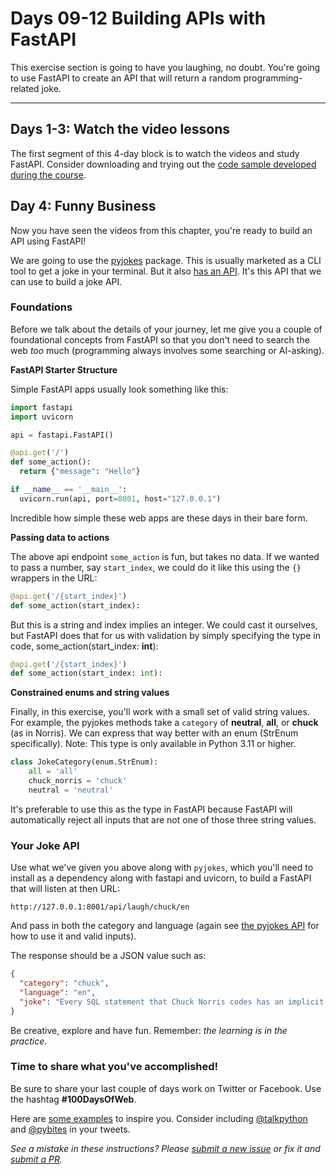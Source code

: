 # Days 09-12 Building APIs with FastAPI

This exercise section is going to have you laughing, no doubt. You're going to use FastAPI to create an API that will return a random programming-related joke.

---

## Days 1-3: Watch the video lessons

The first segment of this 4-day block is to watch the videos and study FastAPI. Consider downloading and trying out the [code sample developed during the course](https://github.com/talkpython/100daysofweb-with-python-course/tree/master/days/009-012-modern-apis-with-fastapi/demo).

## Day 4: Funny Business

Now you have seen the videos from this chapter, you're ready to build an API using FastAPI!

We are going to use the [pyjokes](https://pyjok.es) package. This is usually marketed as a CLI tool to get a joke in your terminal. But it also [has an API](https://pyjok.es/api/). It's this API that we can use to build a joke API.

###  Foundations

Before we talk about the details of your journey, let me give you a couple of foundational concepts from FastAPI so that you don't need to search the web *too* much (programming always involves some searching or AI-asking).

**FastAPI Starter Structure**

Simple FastAPI apps usually look something like this:

```python
import fastapi
import uvicorn

api = fastapi.FastAPI()

@api.get('/')
def some_action():
  return {"message": "Hello"}

if __name__ == '__main__':
  uvicorn.run(api, port=8001, host="127.0.0.1")
```

Incredible how simple these web apps are these days in their bare form.

**Passing data to actions**

The above api endpoint `some_action` is fun, but takes no data. If we wanted to pass a number, say `start_index`, we could do it like this using the `{}` wrappers in the URL:

```python
@api.get('/{start_index}')
def some_action(start_index):
```

But this is a string and index implies an integer. We could cast it ourselves, but FastAPI does that for us with validation by simply specifying the type in code, some_action(start_index: **int**):

```python
@api.get('/{start_index}')
def some_action(start_index: int):
```

**Constrained enums and string values**

Finally, in this exercise, you'll work with a small set of valid string values. For example, the pyjokes methods take a `category` of **neutral**, **all**, or **chuck** (as in Norris). We can express that way better with an enum (StrEnum specifically). Note: This type is only available in Python 3.11 or higher.

```python
class JokeCategory(enum.StrEnum):
    all = 'all'
    chuck_norris = 'chuck'
    neutral = 'neutral'
```

It's preferable to use this as the type in FastAPI because FastAPI will automatically reject all inputs that are not one of those three string values.

### Your Joke API

Use what we've given you above along with `pyjokes`, which you'll need to install as a dependency along with fastapi and uvicorn, to build a FastAPI that will listen at then URL:

`http://127.0.0.1:8001/api/laugh/chuck/en`

And pass in both the category and language (again see [the pyjokes API](https://pyjok.es/api/) for how to use it and valid inputs).

The response should be a JSON value such as:

```json
{
  "category": "chuck",
  "language": "en",
  "joke": "Every SQL statement that Chuck Norris codes has an implicit 'COMMIT' in its end."
}
```

Be creative, explore and have fun. Remember: _the learning is in the practice_.

### Time to share what you've accomplished!

Be sure to share your last couple of days work on Twitter or Facebook. Use the hashtag **#100DaysOfWeb**. 

Here are [some examples](https://twitter.com/search?q=%23100DaysOfCode) to inspire you. Consider including [@talkpython](https://twitter.com/talkpython) and [@pybites](https://twitter.com/pybites) in your tweets.

*See a mistake in these instructions? Please [submit a new issue](https://github.com/talkpython/100daysofweb-with-python-course/issues) or fix it and [submit a PR](https://github.com/talkpython/100daysofweb-with-python-course/pulls).*
